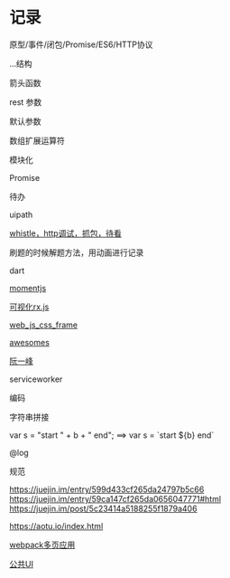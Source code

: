 # 记录



原型/事件/闭包/Promise/ES6/HTTP协议

...结构

箭头函数

rest 参数

默认参数

数组扩展运算符

模块化

Promise





待办

uipath

[whistle，http调试，抓包，待看](https://cloud.tencent.com/developer/article/1334698)

刷题的时候解题方法，用动画进行记录

dart

[momentjs](http://momentjs.com/)

[可视化rx.js](https://reactive.how/)

[web_js_css_frame](https://github.com/yyman001/web_js_css_frame)

[awesomes](https://www.awesomes.cn/)

[阮一峰](http://www.ruanyifeng.com/blog/)

serviceworker

编码

字符串拼接

var s = "start " + b + " end";  ==> var s = \`start ${b} end`



@log



规范

https://juejin.im/entry/599d433cf265da24797b5c66
https://juejin.im/entry/59ca147cf265da0656047771#html
https://juejin.im/post/5c23414a5188255f1879a406

https://aotu.io/index.html

[webpack多页应用](https://github.com/lvzhenbang/webpack-play)

[公共UI](https://public-apis.xyz/category/health)